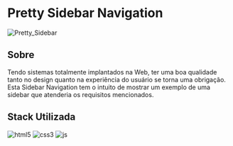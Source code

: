 # Pretty Sidebar Navigation

![Pretty_Sidebar](https://user-images.githubusercontent.com/95001642/183414745-8149d139-3864-47cc-92e3-be83efd8ec8c.gif)

## Sobre

<p>Tendo sistemas totalmente implantados na Web, ter uma boa qualidade tanto no design quanto na experiência do usuário se torna uma obrigação. Esta Sidebar Navigation tem o intuito de mostrar um exemplo de uma sidebar que atenderia os requisitos mencionados.</p>

## Stack Utilizada

<div style='display: inline_block'>
  <img align='center' alt='html5' src='https://img.shields.io/badge/HTML5-E34F26?style=for-the-badge&logo=html5&logoColor=white' />
  <img align='center' alt='css3' src='https://img.shields.io/badge/CSS3-1572B6?style=for-the-badge&logo=css3&logoColor=white' />
  <img align='center' alt='js' src='https://img.shields.io/badge/JavaScript-F7DF1E?style=for-the-badge&logo=javascript&logoColor=black' />
</div>
